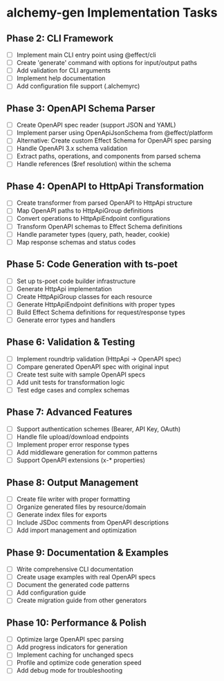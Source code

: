 # alchemy-gen Implementation Tasks

## Phase 2: CLI Framework
- [ ] Implement main CLI entry point using @effect/cli
- [ ] Create 'generate' command with options for input/output paths
- [ ] Add validation for CLI arguments
- [ ] Implement help documentation
- [ ] Add configuration file support (.alchemyrc)

## Phase 3: OpenAPI Schema Parser
- [ ] Create OpenAPI spec reader (support JSON and YAML)
- [ ] Implement parser using OpenApiJsonSchema from @effect/platform
- [ ] Alternative: Create custom Effect Schema for OpenAPI spec parsing
- [ ] Handle OpenAPI 3.x schema validation
- [ ] Extract paths, operations, and components from parsed schema
- [ ] Handle references ($ref resolution) within the schema

## Phase 4: OpenAPI to HttpApi Transformation
- [ ] Create transformer from parsed OpenAPI to HttpApi structure
- [ ] Map OpenAPI paths to HttpApiGroup definitions
- [ ] Convert operations to HttpApiEndpoint configurations
- [ ] Transform OpenAPI schemas to Effect Schema definitions
- [ ] Handle parameter types (query, path, header, cookie)
- [ ] Map response schemas and status codes

## Phase 5: Code Generation with ts-poet
- [ ] Set up ts-poet code builder infrastructure
- [ ] Generate HttpApi implementation
- [ ] Create HttpApiGroup classes for each resource
- [ ] Generate HttpApiEndpoint definitions with proper types
- [ ] Build Effect Schema definitions for request/response types
- [ ] Generate error types and handlers

## Phase 6: Validation & Testing
- [ ] Implement roundtrip validation (HttpApi → OpenAPI spec)
- [ ] Compare generated OpenAPI spec with original input
- [ ] Create test suite with sample OpenAPI specs
- [ ] Add unit tests for transformation logic
- [ ] Test edge cases and complex schemas

## Phase 7: Advanced Features
- [ ] Support authentication schemes (Bearer, API Key, OAuth)
- [ ] Handle file upload/download endpoints
- [ ] Implement proper error response types
- [ ] Add middleware generation for common patterns
- [ ] Support OpenAPI extensions (x-* properties)

## Phase 8: Output Management
- [ ] Create file writer with proper formatting
- [ ] Organize generated files by resource/domain
- [ ] Generate index files for exports
- [ ] Include JSDoc comments from OpenAPI descriptions
- [ ] Add import management and optimization

## Phase 9: Documentation & Examples
- [ ] Write comprehensive CLI documentation
- [ ] Create usage examples with real OpenAPI specs
- [ ] Document the generated code patterns
- [ ] Add configuration guide
- [ ] Create migration guide from other generators

## Phase 10: Performance & Polish
- [ ] Optimize large OpenAPI spec parsing
- [ ] Add progress indicators for generation
- [ ] Implement caching for unchanged specs
- [ ] Profile and optimize code generation speed
- [ ] Add debug mode for troubleshooting

